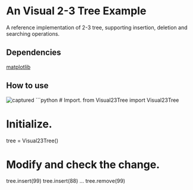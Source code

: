 # An Visual 2-3 Tree Example
A reference implementation of 2-3 tree, supporting insertion, deletion and searching operations.

## Dependencies
[matplotlib](http://matplotlib.sourceforge.net/)

## How to use
<img src="http://zjma.github.io/assets/img/visual23.png" alt="captured" />
```python
# Import.
from Visual23Tree import Visual23Tree

# Initialize.
tree = Visual23Tree()

# Modify and check the change.
tree.insert(99)
tree.insert(88)
...
tree.remove(99)
```
